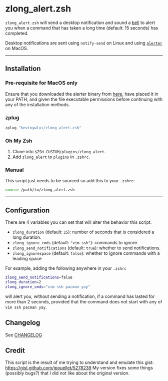 # zlong_alert.zsh

`zlong_alert.zsh` will send a desktop notification and sound a
[bell](https://en.wikipedia.org/wiki/Bell_character) to alert you when a
command that has taken a long time (default: 15 seconds) has completed.

Desktop notifications are sent using `notify-send` on Linux and using [`alerter`](https://github.com/vjeantet/alerter) on MacOS.

---

## Installation

### Pre-requisite for MacOS only

Ensure that you downloaded the alerter binary from [here](https://github.com/vjeantet/alerter/releases), have placed it in your PATH, and given the file executable permissions before continuing with any of the installation methods.

### zplug

```bash
zplug "kevinywlui/zlong_alert.zsh"
```

### Oh My Zsh

1. Clone into `$ZSH_CUSTOM/plugins/zlong_alert`.
2. Add `zlong_alert` to `plugins` in `.zshrc`.

### Manual 

This script just needs to be sourced so add this to your `.zshrc`:
```bash
source /path/to/zlong_alert.zsh
```

---

## Configuration

There are 4 variables you can set that will alter the behavior this script.

- `zlong_duration` (default: `15`): number of seconds that is considered a long duration.
- `zlong_ignore_cmds` (default: `"vim ssh"`): commands to ignore.
- `zlong_send_notifications` (default: `true`): whether to send notifications.
- `zlong_ignorespace` (default: `false`): whether to ignore commands with a leading space

For example, adding the following anywhere in your `.zshrc`
```bash
zlong_send_notifications=false
zlong_duration=2
zlong_ignore_cmds="vim ssh pacman yay"
```
will alert you, without sending a notification, if a command has lasted for more
than 2 seconds, provided that the command does not start with any of `vim ssh
pacman yay`.

## Changelog

See [CHANGELOG](./CHANGELOG.md)

## Credit

This script is the result of me trying to understand and emulate this gist:
<https://gist.github.com/jpouellet/5278239> My version fixes some things
(possibly bugs?) that I did not like about the original version.

